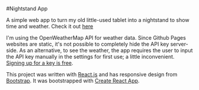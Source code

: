 #Nightstand App

A simple web app to turn my old little-used tablet into a nightstand to show time and weather.  Check it out [here](https://sharonchoong.github.io/nightstand)

I'm using the OpenWeatherMap API for weather data.  Since Github Pages websites are static, it's not possible to completely hide the API key server-side.  As an alternative, to see the weather, the app requires the user to input the API key manually in the settings for first use; a little inconvenient.  [Signing up for a key is free](https://openweathermap.org/api).

This project was written with [React.js](https://reactjs.org/) and has responsive design from [Bootstrap](https://getbootstrap.com). It was bootstrapped with [Create React App](https://github.com/facebook/create-react-app).